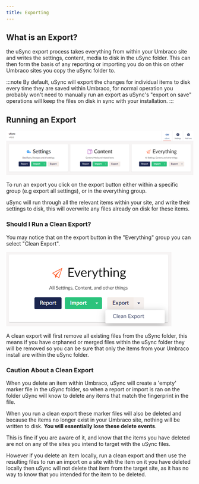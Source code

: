 ```yaml
---
title: Exporting
---
```


## What is an Export?
the uSync export process takes everything from within your Umbraco site and writes the settings, content, media to disk in the uSync folder. This can then form the basis of any reporting or importing you do on this on other Umbraco sites you copy the uSync folder to.

:::note
By default, uSync will export the changes for individual items to disk every time they are saved within Umbraco, for normal operation you probably won't need to manually run an export as uSync's "export on save" operations will keep the files on disk in sync with your installation.
:::

## Running an Export

![Dashboard](dashboard.png)

To run an export you click on the export button either within a specific group (e.g export all settings), or in the everything group.

uSync will run through all the relevant items within your site, and write their settings to disk, this will overwrite any files already on disk for these items. 

### Should I Run a Clean Export?

You may notice that on the export button in the "Everything" group you can select "Clean Export". 

![Clean export button](clean.png)

A clean export will first remove all existing files from the uSync folder, this means if you have orphaned or merged files within the uSync folder they will be removed so you can be sure that only the items from your Umbraco install are within the uSync folder. 

### Caution About a Clean Export 
When you delete an item within Umbraco, uSync will create a 'empty' marker file in the uSync folder, so when a report or import is ran on the folder uSync will know to delete any items that match the fingerprint in the file.

When you run a clean export these marker files will also be deleted and because the items no longer exist in your Umbraco site, nothing will be written to disk. **You will essentially lose these delete events**.

This is fine if you are aware of it, and know that the items you have deleted are not on any of the sites you intend to target with the uSync files. 

However if you delete an item locally, run a clean export and then use the resulting files to run an import on a site with the item on it you have deleted locally then uSync will not delete that item from the target site, as it has no way to know that you intended for the item to be deleted.


